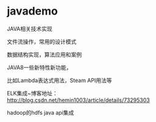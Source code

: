 # javademo

JAVA相关技术实现

文件流操作，常用的设计模式

数据结构实现，算法应用和案例

JAVA8一些新特性新功能，

比如Lambda表达式用法，Steam API用法等

ELK集成~博客地址：http://blog.csdn.net/hemin1003/article/details/73295303

hadoop的hdfs java api集成